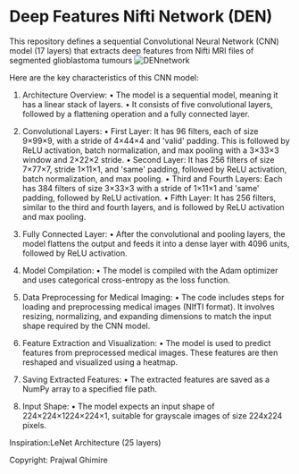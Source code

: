 # Deep Features Nifti Network (DEN)
This repository defines a sequential Convolutional Neural Network (CNN) model (17 layers) that extracts deep features from Nifti MRI files of segmented glioblastoma tumours
![DENnetwork](https://github.com/prazg/Deep-Features-Nifti-Network-DEN/assets/107046434/960b9016-a6d6-45d0-820d-73375297e4d8)

Here are the key characteristics of this CNN model:
1.	Architecture Overview:
•	The model is a sequential model, meaning it has a linear stack of layers.
•	It consists of five convolutional layers, followed by a flattening operation and a fully connected layer.

3.	Convolutional Layers:
•	First Layer: It has 96 filters, each of size 9×99×9, with a stride of 4×44×4 and 'valid' padding. This is followed by ReLU activation, batch normalization, and max pooling with a 3×33×3 window and 2×22×2 stride.
•	Second Layer: It has 256 filters of size 7×77×7, stride 1×11×1, and 'same' padding, followed by ReLU activation, batch normalization, and max pooling.
•	Third and Fourth Layers: Each has 384 filters of size 3×33×3 with a stride of 1×11×1 and 'same' padding, followed by ReLU activation.
•	Fifth Layer: It has 256 filters, similar to the third and fourth layers, and is followed by ReLU activation and max pooling.

4.	Fully Connected Layer:
•	After the convolutional and pooling layers, the model flattens the output and feeds it into a dense layer with 4096 units, followed by ReLU activation.

5.	Model Compilation:
•	The model is compiled with the Adam optimizer and uses categorical cross-entropy as the loss function.

6.	Data Preprocessing for Medical Imaging:
•	The code includes steps for loading and preprocessing medical images (NIfTI format). It involves resizing, normalizing, and expanding dimensions to match the input shape required by the CNN model.

7.	Feature Extraction and Visualization:
•	The model is used to predict features from preprocessed medical images. These features are then reshaped and visualized using a heatmap.

8.	Saving Extracted Features:
•	The extracted features are saved as a NumPy array to a specified file path.

9.	Input Shape:
•	The model expects an input shape of 224×224×1224×224×1, suitable for grayscale images of size 224x224 pixels.

Inspiration:LeNet Architecture (25 layers)


Copyright: Prajwal Ghimire
